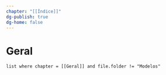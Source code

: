 ```yaml
---
chapter: "[[Índice]]"
dg-publish: true
dg-home: false
---
```

# Geral
```dataview
list where chapter = [[Geral]] and file.folder != "Modelos"
```

